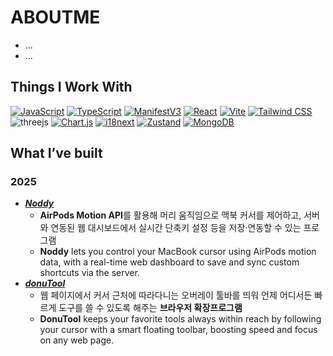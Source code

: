 # ABOUTME

- ...
- ...

## Things I Work With

[![JavaScript](https://img.shields.io/badge/javascript-ECDC5A?style=for-the-badge&logo=javascript&logoColor=black)](https://developer.mozilla.org/en-US/docs/Web/JavaScript)
[![TypeScript](https://img.shields.io/badge/typescript-3178C6?style=for-the-badge&logo=typescript&logoColor=white)](https://www.typescriptlang.org/)
[![ManifestV3](https://img.shields.io/badge/manifest%20V3-EA4335?style=for-the-badge&logoColor=black)](https://developer.chrome.com/docs/extensions/develop/migrate/what-is-mv3?hl=ko)
[![React](https://img.shields.io/badge/react-61DAFB?style=for-the-badge&logo=react&logoColor=black)](https://react.dev/)
[![Vite](https://img.shields.io/badge/Vite-646CFF?style=for-the-badge&logo=Vite&logoColor=white)](https://vitejs.dev/)
[![Tailwind CSS](https://img.shields.io/badge/Tailwind%20CSS-06B6D4?style=for-the-badge&logo=Tailwind%20CSS&logoColor=white)](https://tailwindcss.com/)
![threejs](https://img.shields.io/badge/three.js-000000?style=for-the-badge&logo=three.js&logoColor=white&logoSize=30)
[![Chart.js](https://img.shields.io/badge/chart.js-FF6384?style=for-the-badge&logo=chart.js&logoColor=white)](https://www.chartjs.org/)
[![i18next](https://img.shields.io/badge/i18next-26A69A?style=for-the-badge&logo=i18next&logoColor=white)](https://www.i18next.com/)
[![Zustand](https://img.shields.io/badge/Zustand-FF7B00?style=for-the-badge&logoColor=white)](https://zustand-demo.pmnd.rs/)
[![MongoDB](https://img.shields.io/badge/MongoDB-47A248?style=for-the-badge&logo=MongoDB&logoColor=white)](https://www.mongodb.com/)

## What I’ve built

### 2025

- [<u>**_Noddy_**</u>](https://github.com/Noddyhub/Noddy-FE)
  - **AirPods Motion API**를 활용해 머리 움직임으로 맥북 커서를 제어하고, 서버와 연동된 웹 대시보드에서 실시간 단축키 설정 등을 저장·연동할 수 있는 프로그램
  - **Noddy** lets you control your MacBook cursor using AirPods motion data, with a real-time web dashboard to save and sync custom shortcuts via the server.
- [<u>**_donuTool_**</u>](https://github.com/donuTool/donuTool-frontend)
  - 웹 페이지에서 커서 근처에 따라다니는 오버레이 툴바를 띄워 언제 어디서든 빠르게 도구를 쓸 수 있도록 해주는 **브라우저 확장프로그램**
  - **DonuTool** keeps your favorite tools always within reach by following your cursor with a smart floating toolbar, boosting speed and focus on any web page.
